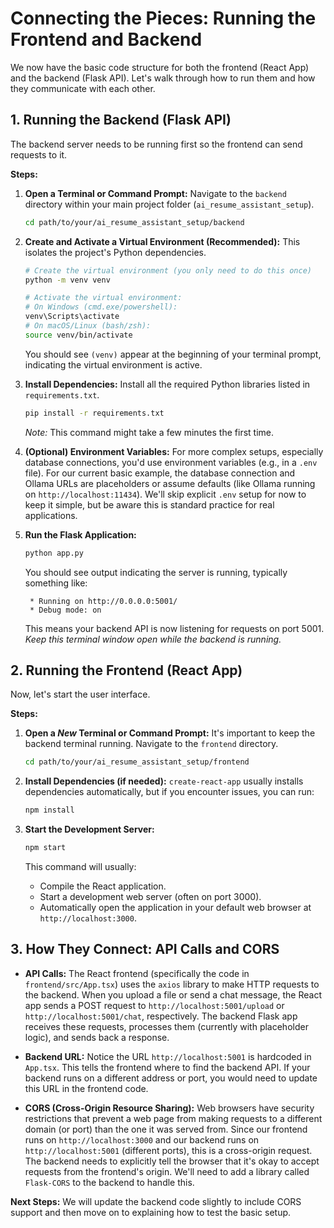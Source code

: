 # Connecting the Pieces: Running the Frontend and Backend

We now have the basic code structure for both the frontend (React App) and the backend (Flask API). Let's walk through how to run them and how they communicate with each other.

## 1. Running the Backend (Flask API)

The backend server needs to be running first so the frontend can send requests to it.

**Steps:**

1.  **Open a Terminal or Command Prompt:** Navigate to the `backend` directory within your main project folder (`ai_resume_assistant_setup`).
    ```bash
    cd path/to/your/ai_resume_assistant_setup/backend
    ```

2.  **Create and Activate a Virtual Environment (Recommended):** This isolates the project's Python dependencies.
    ```bash
    # Create the virtual environment (you only need to do this once)
    python -m venv venv

    # Activate the virtual environment:
    # On Windows (cmd.exe/powershell):
    venv\Scripts\activate
    # On macOS/Linux (bash/zsh):
    source venv/bin/activate
    ```
    You should see `(venv)` appear at the beginning of your terminal prompt, indicating the virtual environment is active.

3.  **Install Dependencies:** Install all the required Python libraries listed in `requirements.txt`.
    ```bash
    pip install -r requirements.txt
    ```
    *Note:* This command might take a few minutes the first time.

4.  **(Optional) Environment Variables:** For more complex setups, especially database connections, you'd use environment variables (e.g., in a `.env` file). For our current basic example, the database connection and Ollama URLs are placeholders or assume defaults (like Ollama running on `http://localhost:11434`). We'll skip explicit `.env` setup for now to keep it simple, but be aware this is standard practice for real applications.

5.  **Run the Flask Application:**
    ```bash
    python app.py
    ```
    You should see output indicating the server is running, typically something like:
    ```
     * Running on http://0.0.0.0:5001/
     * Debug mode: on
    ```
    This means your backend API is now listening for requests on port 5001.
    *Keep this terminal window open while the backend is running.*

## 2. Running the Frontend (React App)

Now, let's start the user interface.

**Steps:**

1.  **Open a *New* Terminal or Command Prompt:** It's important to keep the backend terminal running. Navigate to the `frontend` directory.
    ```bash
    cd path/to/your/ai_resume_assistant_setup/frontend
    ```

2.  **Install Dependencies (if needed):** `create-react-app` usually installs dependencies automatically, but if you encounter issues, you can run:
    ```bash
    npm install
    ```

3.  **Start the Development Server:**
    ```bash
    npm start
    ```
    This command will usually:
    *   Compile the React application.
    *   Start a development web server (often on port 3000).
    *   Automatically open the application in your default web browser at `http://localhost:3000`.

## 3. How They Connect: API Calls and CORS

*   **API Calls:** The React frontend (specifically the code in `frontend/src/App.tsx`) uses the `axios` library to make HTTP requests to the backend. When you upload a file or send a chat message, the React app sends a POST request to `http://localhost:5001/upload` or `http://localhost:5001/chat`, respectively. The backend Flask app receives these requests, processes them (currently with placeholder logic), and sends back a response.

*   **Backend URL:** Notice the URL `http://localhost:5001` is hardcoded in `App.tsx`. This tells the frontend where to find the backend API. If your backend runs on a different address or port, you would need to update this URL in the frontend code.

*   **CORS (Cross-Origin Resource Sharing):** Web browsers have security restrictions that prevent a web page from making requests to a different domain (or port) than the one it was served from. Since our frontend runs on `http://localhost:3000` and our backend runs on `http://localhost:5001` (different ports), this is a cross-origin request. The backend needs to explicitly tell the browser that it's okay to accept requests from the frontend's origin. We'll need to add a library called `Flask-CORS` to the backend to handle this.

**Next Steps:** We will update the backend code slightly to include CORS support and then move on to explaining how to test the basic setup.
